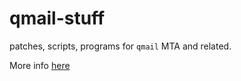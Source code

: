# qmail-stuff
patches, scripts, programs for `qmail` MTA and related.

More info [here](https://www.sagredo.eu/en/qmail-notes-185/qmail-vpopmail-dovecot-roberto-s-qmail-notes-8.html)

